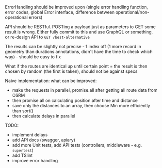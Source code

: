 ErrorHandling should be improved upon (single error handling function, error codes, global Error interface, difference between operational/non-operational errors)

API should be RESTful. POSTing a payload just as parameters to GET some result is wrong. Either fully commit to this and use GraphQL or something, or re-design API to `GET /best-alternative`

The results can be slightly not precise - 1 index off (1 more record in geometry than durations annotations, didn't have the time to check which way) - should be easy to fix

What if the routes are identical up until certain point = the result is then chosen by random (the first is taken), should not be against specs

Naive implementation: what can be improved:
- make the requests in parallel, promise.all after getting all route data from OSRM
- then promise.all on calculating position after time and distance
- save only the distances to an array, then choose Min more efficiently than sort()
- then calculate delays in parallel

TODO:
- implement delays
- add API docs (swagger, apiary)
- add more Unit tests, add API tests (controllers, middleware - e.g. `supertest`)
- add TSlint
- improve error handling